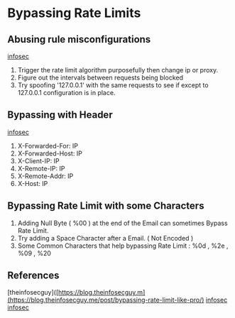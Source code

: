 # Bypassing Rate Limits

## Abusing rule misconfigurations
[infosec](https://infosecwriteups.com/bypassing-rate-limit-abusing-misconfiguration-rules-dcd38e4e1028)
1. Trigger the rate limit algorithm purposefully then change ip or proxy.
2. Figure out the intervals between requests being blocked
3. Try spoofing '127.0.0.1' with the same requests to see if except to 127.0.0.1 configuration is in place.


## Bypassing with Header
[infosec](https://infosecwriteups.com/bypassing-rate-limit-like-a-pro-5f3e40250d3c)

1.  X-Forwarded-For: IP
2.  X-Forwarded-Host: IP
3.  X-Client-IP: IP 
4.  X-Remote-IP: IP
5.  X-Remote-Addr: IP
6.  X-Host: IP

## Bypassing Rate Limit with some Characters
1. Adding Null Byte ( %00 ) at the end of the Email can sometimes Bypass Rate Limit. 
2. Try adding a Space Character after a Email. ( Not Encoded )
3. Some Common Characters that help bypassing Rate Limit : %0d , %2e , %09 , %20


## References

[theinfosecguy]([https://blog.theinfosecguy.m](https://blog.theinfosecguy.me/post/bypassing-rate-limit-like-pro/)
[infosec](https://infosecwriteups.com/bypassing-rate-limit-like-a-pro-5f3e40250d3c)
[infosec](https://infosecwriteups.com/bypassing-rate-limit-abusing-misconfiguration-rules-dcd38e4e1028)